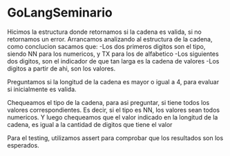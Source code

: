# GoLangSeminario

Hicimos la estructura donde retornamos si la cadena es valida, si no retornamos un error.
Arrancamos analizando al estructura de la cadena, como conclucion sacamos que:
-Los dos primeros digitos son el tipo, siendo NN para los numericos, y TX para los de alfabetico
-Los siguientes dos digitos, son el indicador de que tan larga es la cadena de valores
-Los digitos a partir de ahi, son los valores.

Preguntamos si la longitud de la cadena es mayor o igual a 4, para evaluar si inicialmente es valida.

Chequeamos el tipo de la cadena, para asi preguntar, si tiene todos los valores correspondientes.
Es decir, si el tipo es NN, los valores sean todos numericos.
Y luego chequeamos que el valor indicado en la longitud de la cadena, es igual a la cantidad de digitos que tiene el valor


Para el testing, utilizamos assert para comprobar que los resultados son los esperados.